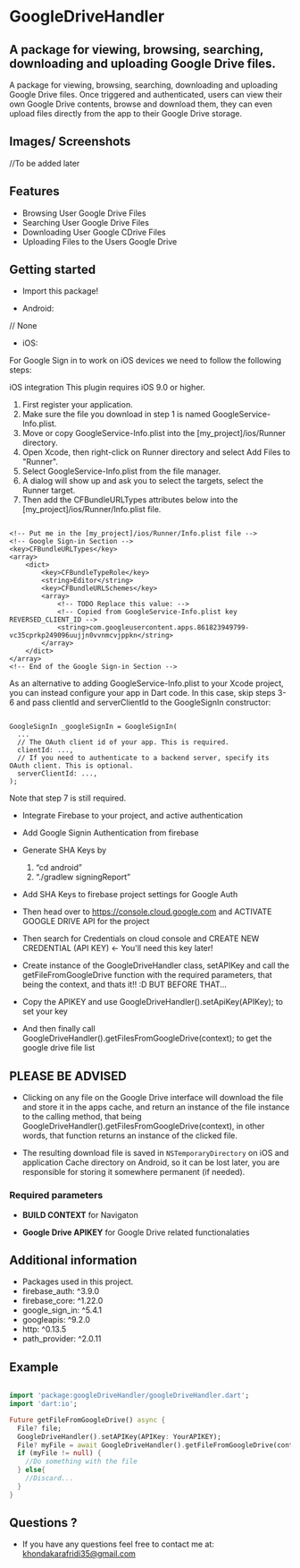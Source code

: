 # GoogleDriveHandler

## A package for viewing, browsing, searching, downloading and uploading Google Drive files.

A package for viewing, browsing, searching, downloading and uploading Google Drive files. Once triggered and authenticated, users can view their own Google Drive contents, browse and download them, they can even upload files directly from the app to their Google Drive storage.

## Images/ Screenshots

//To be added later

## Features

- Browsing User Google Drive Files
- Searching User Google Drive Files
- Downloading User Google CDrive Files
- Uploading Files to the Users Google Drive

## Getting started

* Import this package!

* Android:

// None

* iOS:

For Google Sign in to work on iOS devices we need to follow the following steps:

iOS integration
This plugin requires iOS 9.0 or higher.
1. First register your application.
2. Make sure the file you download in step 1 is named GoogleService-Info.plist.
3. Move or copy GoogleService-Info.plist into the [my_project]/ios/Runner directory.
4. Open Xcode, then right-click on Runner directory and select Add Files to "Runner".
5. Select GoogleService-Info.plist from the file manager.
6. A dialog will show up and ask you to select the targets, select the Runner target.
7. Then add the CFBundleURLTypes attributes below into the [my_project]/ios/Runner/Info.plist file.

````plist

<!-- Put me in the [my_project]/ios/Runner/Info.plist file -->
<!-- Google Sign-in Section -->
<key>CFBundleURLTypes</key>
<array>
	<dict>
		<key>CFBundleTypeRole</key>
		<string>Editor</string>
		<key>CFBundleURLSchemes</key>
		<array>
			<!-- TODO Replace this value: -->
			<!-- Copied from GoogleService-Info.plist key REVERSED_CLIENT_ID -->
			<string>com.googleusercontent.apps.861823949799-vc35cprkp249096uujjn0vvnmcvjppkn</string>
		</array>
	</dict>
</array>
<!-- End of the Google Sign-in Section -->

````

As an alternative to adding GoogleService-Info.plist to your Xcode project, you can instead configure your app in Dart code. In this case, skip steps 3-6 and pass clientId and serverClientId to the GoogleSignIn constructor:

````plist

GoogleSignIn _googleSignIn = GoogleSignIn(
  ...
  // The OAuth client id of your app. This is required.
  clientId: ...,
  // If you need to authenticate to a backend server, specify its OAuth client. This is optional.
  serverClientId: ...,
);

````

Note that step 7 is still required.

* Integrate Firebase to your project, and active authentication

* Add Google Signin Authentication from firebase

* Generate SHA Keys by
  1. “cd android”
  2. “./gradlew signingReport”

* Add SHA Keys to firebase project settings for Google Auth

* Then head over to https://console.cloud.google.com and ACTIVATE GOOGLE DRIVE API for the project

* Then search for Credentials on cloud console and CREATE NEW CREDENTIAL (API KEY) <- You'll need this key later!

* Create instance of the GoogleDriveHandler class, setAPIKey and call the getFileFromGoogleDrive function with the required parameters, that being the context, and thats it!! :D BUT BEFORE THAT...

* Copy the APIKEY and use GoogleDriveHandler().setApiKey(APIKey); to set your key

* And then finally call GoogleDriveHandler().getFilesFromGoogleDrive(context); to get the google drive file list

## PLEASE BE ADVISED

* Clicking on any file on the Google Drive interface will download the file and store it in the apps cache, and return an instance of the file instance to the calling method, that being GoogleDriveHandler().getFilesFromGoogleDrive(context), in other words, that function returns an instance of the clicked file.

* The resulting download file is saved in `NSTemporaryDirectory` on iOS and application Cache directory on Android, so it can be lost later, you are responsible for storing it somewhere permanent (if needed).

### Required parameters

* **BUILD CONTEXT** for Navigaton

* **Google Drive APIKEY** for Google Drive related functionalaties

## Additional information

* Packages used in this project.
* firebase_auth: ^3.9.0
* firebase_core: ^1.22.0
* google_sign_in: ^5.4.1
* googleapis: ^9.2.0
* http: ^0.13.5
* path_provider: ^2.0.11

## Example

````dart

import 'package:googleDriveHandler/googleDriveHandler.dart';
import 'dart:io';

Future getFileFromGoogleDrive() async {
  File? file;
  GoogleDriveHandler().setAPIKey(APIKey: YourAPIKEY);
  File? myFile = await GoogleDriveHandler().getFileFromGoogleDrive(context: context);
  if (myFile != null) {
    //Do something with the file
  } else{
    //Discard...
  }
}

````

## Questions ?

* If you have any questions feel free to contact me at: khondakarafridi35@gmail.com